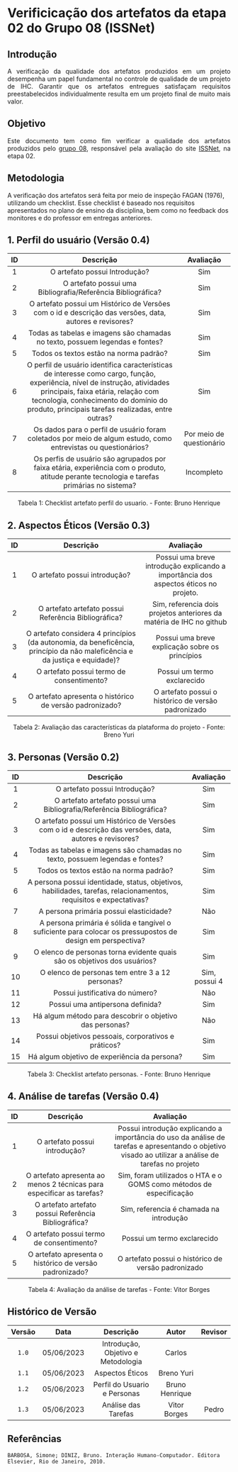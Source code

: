 # Verificicação dos artefatos da etapa 02 do Grupo 08 (ISSNet)

## Introdução
<p align="justify">
A verificação da qualidade dos artefatos produzidos em um projeto desempenha um papel fundamental no controle de qualidade de um projeto de IHC. Garantir que os artefatos entregues satisfaçam requisitos preestabelecidos individualmente resulta em um projeto final de muito mais valor.
</p>

## Objetivo
<p align="justify">
Este documento tem como fim verificar a qualidade dos artefatos produzidos pelo <a href="https://interacao-humano-computador.github.io/2023.1-ISSNet/">grupo 08</a>, responsável pela avaliação do site <a href="https://df.issnetonline.com.br/online/Login/Login.aspx?ReturnUrl=%2fonline">ISSNet</a>, na etapa 02.
</p>

## Metodologia
A verificação dos artefatos será feita por meio de inspeção FAGAN (1976), utilizando um checklist. Esse checklist é baseado nos requisitos apresentados no plano de ensino da disciplina, bem como no feedback dos monitores e do professor em entregas anteriores.

## 1. Perfil do usuário (Versão 0.4)

| ID |                                                                                                                           Descrição                                                                                                                            |        Avaliação         |
|:--:|:--------------------------------------------------------------------------------------------------------------------------------------------------------------------------------------------------------------------------------------------------------------:|:------------------------:|
| 1  |                                                                                                                 O artefato possui Introdução?                                                                                                                  |           Sim            |
| 2  |                                                                                                  O artefato possui uma Bibliografia/Referência Bibliográfica?                                                                                                  |           Sim            |
| 3  |                                                                             O artefato possui um Histórico de Versões com o id e descrição das versões, data, autores e revisores?                                                                             |           Sim            |
| 4  |                                                                                          Todas as tabelas e imagens são chamadas no texto, possuem legendas e fontes?                                                                                          |           Sim            |
| 5  |                                                                                                             Todos os textos estão na norma padrão?                                                                                                             |           Sim            |
| 6  | O perfil de usuário identifica características de interesse como cargo, função, experiência, nível de instrução, atividades principais, faixa etária, relação com tecnologia, conhecimento do domínio do produto, principais tarefas realizadas, entre outras? |           Sim            |
| 7  |                                                                         Os dados para o perfil de usuário foram coletados por meio de algum estudo, como entrevistas ou questionários?                                                                         | Por meio de questionário |
| 8  |                                                           Os perfis de usuário são agrupados por faixa etária, experiência com o produto, atitude perante tecnologia e tarefas primárias no sistema?                                                           |        Incompleto        |

<figcaption align="center">Tabela 1: Checklist artefato perfil do usuario. - Fonte: Bruno Henrique </figcaption>

## 2. Aspectos Éticos (Versão 0.3)

| ID | Descrição  | Avaliação |
|:--:|:----------:|:---------:|
| 1 | O artefato possui introdução? | Possui uma breve introdução explicando a importância dos aspectos éticos no projeto. |
| 2 | O artefato artefato possui Referência Bibliográfica? | Sim, referencia dois projetos anteriores da matéria de IHC no github |
| 3 | O artefato considera 4 princípios (da autonomia, da beneficência, princípio da não maleficência e da justiça e equidade)? | Possui uma breve explicação sobre os princípios |
| 4 | O artefato possui termo de consentimento? | Possui um termo exclarecido |
| 5 | O artefato apresenta o histórico de versão padronizado? | O artefato possui o histórico de versão padronizado |

<figcaption align="center">Tabela 2: Avaliação das características da plataforma do projeto - Fonte: Breno Yuri</figcaption>

## 3. Personas (Versão 0.2)

| ID |                                                     Descrição                                                     |   Avaliação   |
|:--:|:-----------------------------------------------------------------------------------------------------------------:|:-------------:|
| 1  |                                           O artefato possui Introdução?                                           |      Sim      |
| 2  |                       O artefato artefato possui uma Bibliografia/Referência Bibliográfica?                       |      Sim      |
| 3  |      O artefato possui um Histórico de Versões com o id e descrição das versões, data, autores e revisores?       |      Sim      |
| 4  |                   Todas as tabelas e imagens são chamadas no texto, possuem legendas e fontes?                    |      Sim      |
| 5  |                                      Todos os textos estão na norma padrão?                                       |      Sim      |
| 6  | A persona possui identidade, status, objetivos, habilidades, tarefas, relacionamentos, requisitos e expectativas? |      Sim      |
| 7  |                                      A persona primária possui elasticidade?                                      |      Não      |
| 8  |    A persona primária é sólida e tangível o suficiente para colocar os pressupostos de design em perspectiva?     |      Sim      |
| 9  |                     O elenco de personas torna evidente quais são os objetivos dos usuários?                      |      Sim      |
| 10 |                                  O elenco de personas tem entre 3 a 12 personas?                                  | Sim, possui 4 |
| 11 |                                          Possui justificativa do número?                                          |      Não      |
| 12 |                                         Possui uma antipersona definida?                                          |      Sim      |
| 13 |                              Há algum método para descobrir o objetivo das personas?                              |      Não      |
| 14 |                                Possui objetivos pessoais, corporativos e práticos?                                |      Sim      |
| 15 |                                   Há algum objetivo de experiência da persona?                                    |      Sim      |

<figcaption align="center">Tabela 3: Checklist artefato personas. - Fonte: Bruno Henrique </figcaption>

## 4. Análise de tarefas (Versão 0.4)

| ID | Descrição  | Avaliação |
|:--:|:----------:|:---------:|
| 1 | O artefato possui introdução? | Possui introdução explicando a importância do uso da análise de tarefas e apresentando o objetivo visado ao utilizar a análise de tarefas no projeto |
| 2 | O artefato apresenta ao menos 2 técnicas para especificar as tarefas? | Sim, foram utilizados o HTA e o GOMS como métodos de especificação |
| 3 | O artefato artefato possui Referência Bibliográfica? | Sim, referencia é chamada na introdução |
| 4 | O artefato possui termo de consentimento? | Possui um termo exclarecido |
| 5 | O artefato apresenta o histórico de versão padronizado? | O artefato possui o histórico de versão padronizado |

<figcaption align="center">Tabela 4: Avaliação da análise de tarefas - Fonte: Vitor Borges</figcaption>

## Histórico de Versão

| Versão | Data  |             Descrição              |     Autor      | Revisor |
|:------:|:-----:|:----------------------------------:|:--------------:|:-------:|
| `1.0`  | 05/06/2023 | Introdução, Objetivo e Metodologia |     Carlos     |         |
| `1.1`  | 05/06/2023 |          Aspectos Éticos           |   Breno Yuri   |         |
| `1.2`  | 05/06/2023 |    Perfil do Usuario e Personas    | Bruno Henrique |         |
| `1.3`  | 05/06/2023 | Análise das Tarefas                | Vitor Borges | Pedro     |

## Referências
```
BARBOSA, Simone; DINIZ, Bruno. Interação Humano-Computador. Editora Elsevier, Rio de Janeiro, 2010.
```